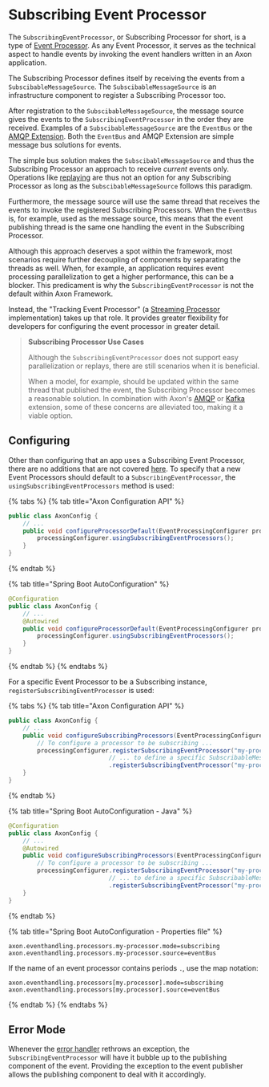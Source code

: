 # Subscribing Event Processor

The `SubscribingEventProcessor`, or Subscribing Processor for short, is a type of [Event Processor](README.md).
As any Event Processor, it serves as the technical aspect to handle events by invoking the event handlers written in an Axon application.

The Subscribing Processor defines itself by receiving the events from a `SubscibableMessageSource`.
The `SubscibableMessageSource` is an infrastructure component to register a Subscribing Processor too.

After registration to the `SubscibableMessageSource`, the message source gives the events to the `SubscribingEventProcessor` in the order they are received.
Examples of a `SubscibableMessageSource` are the `EventBus` or the [AMQP Extension](../../../extensions/spring-amqp.md).
Both the `EventBus` and AMQP Extension are simple message bus solutions for events.

The simple bus solution makes the `SubscibableMessageSource` and thus the Subscribing Processor an approach to receive _current_ events only.
Operations like [replaying](streaming.md#replaying-events) are thus not an option for any Subscribing Processor as long as the `SubscibableMessageSource` follows this paradigm.

Furthermore, the message source will use the same thread that receives the events to invoke the registered Subscribing Processors.
When the `EventBus` is, for example, used as the message source, this means that the event publishing thread is the same one handling the event in the Subscribing Processor.

Although this approach deserves a spot within the framework, most scenarios require further decoupling of components by separating the threads as well.
When, for example, an application requires event processing parallelization to get a higher performance, this can be a blocker.
This predicament is why the `SubscribingEventProcessor` is not the default within Axon Framework.

Instead, the "Tracking Event Processor" (a [Streaming Processor](streaming.md#streaming-event-processor) implementation) takes up that role.
It provides greater flexibility for developers for configuring the event processor in greater detail.

> **Subscribing Processor Use Cases**
>
> Although the `SubscribingEventProcessor` does not support easy parallelization or replays, there are still scenarios when it is beneficial.
>
> When a model, for example, should be updated within the same thread that published the event, the Subscribing Processor becomes a reasonable solution.
> In combination with Axon's [AMQP](../../../extensions/spring-amqp.md) or [Kafka](../../../extensions/kafka.md) extension, some of these concerns are alleviated too, making it a viable option.

## Configuring

Other than configuring that an app uses a Subscribing Event Processor, there are no additions that are not covered [here](README.md#general-processor-configuration).
To specify that a new Event Processors should default to a `SubscribingEventProcessor`, the `usingSubscribingEventProcessors` method is used:

{% tabs %}
{% tab title="Axon Configuration API" %}
```java
public class AxonConfig {
    // ...
    public void configureProcessorDefault(EventProcessingConfigurer processingConfigurer) {
        processingConfigurer.usingSubscribingEventProcessors();
    }
}
```
{% endtab %}

{% tab title="Spring Boot AutoConfiguration" %}
```java
@Configuration
public class AxonConfig {
    // ...
    @Autowired
    public void configureProcessorDefault(EventProcessingConfigurer processingConfigurer) {
        processingConfigurer.usingSubscribingEventProcessors();
    }
}
```
{% endtab %}
{% endtabs %}

For a specific Event Processor to be a Subscribing instance, `registerSubscribingEventProcessor` is used:

{% tabs %}
{% tab title="Axon Configuration API" %}
```java
public class AxonConfig {
    // ...
    public void configureSubscribingProcessors(EventProcessingConfigurer processingConfigurer) {
        // To configure a processor to be subscribing ...
        processingConfigurer.registerSubscribingEventProcessor("my-processor")
                            // ... to define a specific SubscribableMessageSource ... 
                            .registerSubscribingEventProcessor("my-processor", conf -> /* create/return SubscribableMessageSource */);
    }
}
```
{% endtab %}

{% tab title="Spring Boot AutoConfiguration - Java" %}
```java
@Configuration
public class AxonConfig {
    // ...
    @Autowired
    public void configureSubscribingProcessors(EventProcessingConfigurer processingConfigurer) {
        // To configure a processor to be subscribing ...
        processingConfigurer.registerSubscribingEventProcessor("my-processor")
                            // ... to define a specific SubscribableMessageSource ... 
                            .registerSubscribingEventProcessor("my-processor", conf -> /* create/return SubscribableMessageSource */);
    }
}
```
{% endtab %}

{% tab title="Spring Boot AutoConfiguration - Properties file" %}
```text
axon.eventhandling.processors.my-processor.mode=subscribing
axon.eventhandling.processors.my-processor.source=eventBus
```

If the name of an event processor contains periods `.`, use the map notation:

```text
axon.eventhandling.processors[my.processor].mode=subscribing
axon.eventhandling.processors[my.processor].source=eventBus
```
{% endtab %}
{% endtabs %}

## Error Mode

Whenever the [error handler](README.md#event-processor---error-handler) rethrows an exception, the `SubscribingEventProcessor` will have it bubble up to the publishing component of the event.
Providing the exception to the event publisher allows the publishing component to deal with it accordingly.
